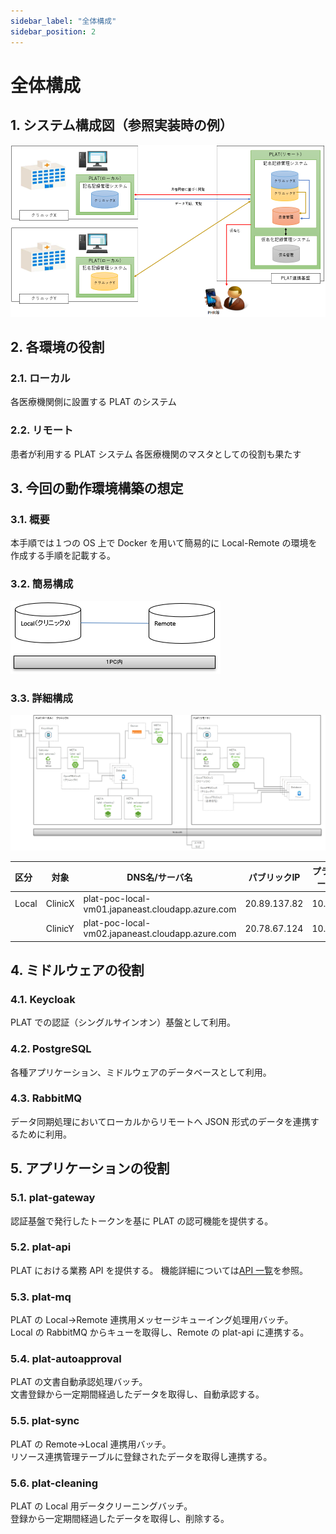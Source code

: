 ```yaml
---
sidebar_label: "全体構成"
sidebar_position: 2
---
```


# 全体構成

## 1. システム構成図（参照実装時の例）

![image.png](.attachments/image-e1cd1598-fc30-4b82-af3e-f968fa9f6c7a.png)

## 2. 各環境の役割

### 2.1. ローカル

各医療機関側に設置する PLAT のシステム

### 2.2. リモート

患者が利用する PLAT システム
各医療機関のマスタとしての役割も果たす

## 3. 今回の動作環境構築の想定

### 3.1. 概要

本手順では１つの OS 上で Docker を用いて簡易的に Local-Remote の環境を作成する手順を記載する。

### 3.2. 簡易構成

![image.png](.attachments/image-c9dffbbe-12a7-4552-8e63-4963392936fc.png)

### 3.3. 詳細構成

![image.png](.attachments/image-9cccddd2-45b1-4469-822b-1da946e5888c.png)

| 区分    | 対象      | DNS名/サーバ名                                        | パブリックIP  | プライベートIP |
|:----|---------|--------------------------------------------------| ------- |----------|
| Local | ClinicX | plat-poc-local-vm01.japaneast.cloudapp.azure.com |  20.89.137.82  | 10.1.0.4 |
|       | ClinicY | plat-poc-local-vm02.japaneast.cloudapp.azure.com |  20.78.67.124  | 10.1.0.6 |

## 4. ミドルウェアの役割

### 4.1. Keycloak

PLAT での認証（シングルサインオン）基盤として利用。

### 4.2. PostgreSQL

各種アプリケーション、ミドルウェアのデータベースとして利用。

### 4.3. RabbitMQ

データ同期処理においてローカルからリモートへ JSON 形式のデータを連携するために利用。

## 5. アプリケーションの役割

### 5.1. plat-gateway

認証基盤で発行したトークンを基に PLAT の認可機能を提供する。

### 5.2. plat-api

PLAT における業務 API を提供する。
機能詳細については[API 一覧](API/API.md)を参照。

### 5.3. plat-mq

PLAT の Local→Remote 連携用メッセージキューイング処理用バッチ。  
Local の RabbitMQ からキューを取得し、Remote の plat-api に連携する。

### 5.4. plat-autoapproval

PLAT の文書自動承認処理バッチ。  
文書登録から一定期間経過したデータを取得し、自動承認する。

### 5.5. plat-sync

PLAT の Remote→Local 連携用バッチ。  
リソース連携管理テーブルに登録されたデータを取得し連携する。

### 5.6. plat-cleaning

PLAT の Local 用データクリーニングバッチ。  
登録から一定期間経過したデータを取得し、削除する。
